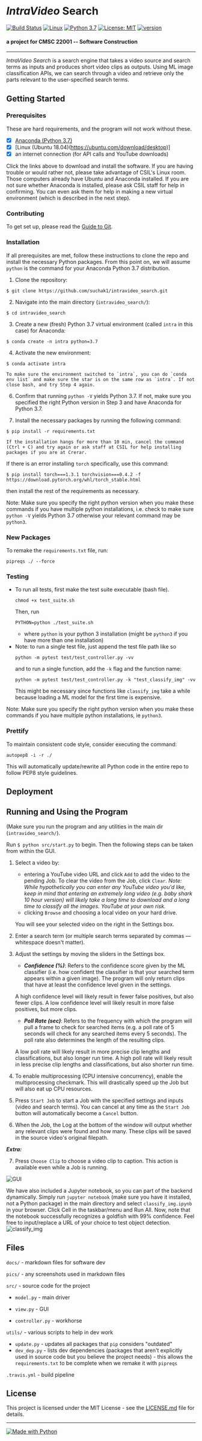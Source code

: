 # ***IntraVideo*** **Search**
[![Build Status](https://travis-ci.org/suchak1/intravideo_search.png?branch=master)](https://travis-ci.org/suchak1/intravideo_search)
[![Linux](https://img.shields.io/badge/os-Linux-1f425f.svg)](https://ubuntu.com/download/desktop)
[![Python 3.7](https://img.shields.io/badge/python-3.7-red.svg)](https://www.python.org/downloads/release/python-370/)
[![License: MIT](https://img.shields.io/badge/License-MIT-yellow.svg)](LICENSE.md)
[![version](https://img.shields.io/github/v/tag/suchak1/intravideo_search)](https://github.com/suchak1/intravideo_search/tags)
#### a project for CMSC 22001 -- Software Construction
***
*IntraVideo Search* is a search engine that takes a video source and search terms as inputs and produces short video clips as outputs. Using ML image classification APIs, we can search through a video and retrieve only the parts relevant to the user-specified search terms.

## Getting Started

### Prerequisites

<!---Obtain a free API key.--->
These are hard requirements, and the program will not work without these.
- [x] [Anaconda (Python 3.7)](https://www.anaconda.com/distribution/)
- [x] [Linux (Ubuntu 18.04)(https://ubuntu.com/download/desktop)]
- [x] an internet connection (for API calls and YouTube downloads)

Click the links above to download and install the software. If you are having trouble or would rather not, please take advantage of CSIL's Linux room. Those computers already have Ubuntu and Anaconda installed. If you are not sure whether Anaconda is installed, please ask CSIL staff for help in confirming. You can even ask them for help in making a new virtual environment (which is described in the next step).


### Contributing

To get set up, please read the [Guide to Git](docs/GUIDE_TO_GIT.md).


### Installation
If all prerequisites are met, follow these instructions to clone the repo and install the necessary Python packages. From this point on, we will assume `python` is the command for your Anaconda Python 3.7 distribution.

1. Clone the repository:
```
$ git clone https://github.com/suchak1/intravideo_search.git
```

2. Navigate into the main directory (`intravideo_search/`):
```
$ cd intravideo_search
```

3. Create a new (fresh) Python 3.7 virtual environment (called `intra` in this case) for Anaconda:
```
$ conda create -n intra python=3.7
```

4. Activate the new environment:
```
$ conda activate intra
```

    To make sure the environment switched to `intra`, you can do `conda env list` and make sure the star is on the same row as `intra`. If not close bash, and try Step 4 again.

6. Confirm that running `python -V` yields Python 3.7. If not, make sure you specified the right Python version in Step 3 and have Anaconda for Python 3.7.

5. Install the necessary packages by running the following command:
```
$ pip install -r requirements.txt
```

    If the installation hangs for more than 10 min, cancel the command (Ctrl + C) and try again or ask staff at CSIL for help installing packages if you are at Crerar.

   If there is an error installing `torch` specifically, use this command:
   ```
   $ pip install torch===1.3.1 torchvision===0.4.2 -f https://download.pytorch.org/whl/torch_stable.html
   ```
   then install the rest of the requirements as necessary.



Note: Make sure you specify the right python version when you make these commands if you have multiple python installations, i.e. check to make sure `python -V` yields Python 3.7 otherwise your relevant command may be `python3`.


### New Packages

To remake the `requirements.txt` file, run:
```
pipreqs ./ --force
```

### Testing

- To run all tests, first make the test suite executable (bash file).
    ```
    chmod +x test_suite.sh
    ```
    Then, run
    ```
    PYTHON=python ./test_suite.sh
    ```
    - where `python` is your python 3 installation (might be `python3` if you have more than one installation)
- Note: to run a single test file, just append the test file path like so
    ```
    python -m pytest test/test_controller.py -vv
    ```
    and to run a single function, add the `-k` flag and the function name:
    ```
    python -m pytest test/test_controller.py -k "test_classify_img" -vv
    ```
    This might be necessary since functions like `classify_img` take a while because loading a ML model for the first time is expensive.

Note: Make sure you specify the right python version when you make these commands if you have multiple python installations, ie `python3`.

### Prettify

To maintain consistent code style, consider executing the command:

```
autopep8 -i -r ./
```

This will automatically update/rewrite all Python code in the entire repo to follow PEP8 style guidelines.

## Deployment


## Running and Using the Program
(Make sure you run the program and any utilities in the main dir (`intravideo_search/`).

Run `$ python src/start.py` to begin. Then the following steps can be taken from within the GUI.

1. Select a video by:
   - entering a YouTube video URL and click `Add` to add the video to the pending Job. To clear the video from the Job, click `Clear`.
      *Note: While hypothetically you can enter any YouTube video you'd like, keep in mind that entering an extremely long video (e.g. baby shark 10 hour version) will likely take a long time to download and a long time to classify all the images. YouTube at your own risk.*
   - clicking `Browse` and choosing a local video on your hard drive.

   You will see your selected video on the right in the Settings box.

2. Enter a search term (or multiple search terms separated by commas — whitespace doesn't matter).

3. Adjust the settings by moving the sliders in the Settings box.
    - ***Confidence (%)***: Refers to the confidence score given by the ML classifier (i.e. how confident the classifier is that your searched term appears within a given image). The program will only return clips that have at least the confidence level given in the settings.

    A high confidence level will likely result in fewer false positives, but also fewer clips. A low confidence level will likely result in more false positives, but more clips.

    - ***Poll Rate (sec)***: Refers to the frequency with which the program will pull a frame to check for searched items (e.g. a poll rate of 5 seconds will check for any searched items every 5 seconds). The poll rate also determines the length of the resulting clips.

    A low poll rate will likely result in more precise clip lengths and classifications, but also longer run time. A high poll rate will likely result in less precise clip lengths and classifications, but also shorter run time.

4. To enable multiprocessing (CPU intensive concurrency), enable the multiprocessing checkmark. This will drastically speed up the Job but will also eat up CPU resources.

5. Press `Start Job` to start a Job with the specified settings and inputs (video and search terms). You can cancel at any time as the `Start Job` button will automatically become a `Cancel` button.

6. When the Job, the Log at the bottom of the window will output whether any relevant clips were found and how many. These clips will be saved in the source video's original filepath.

***Extra:***

7. Press `Choose Clip` to choose a video clip to caption. This action is available even while a Job is running.

![GUI](pics/gui_v2_working.PNG)

We have also included a Jupyter notebook, so you can part of the backend dynamically.
Simply run `jupyter notebook` (make sure you have it installed, not a Python package) in the main directory and select `classify_img.ipynb` in your browser. Click Cell in the taskbar/menu and Run All. Now, note that the notebook successfully recognizes a goldfish with 99% confidence. Feel free to input/replace a URL of your choice to test object detection. ![classify_img](pics/classify_img.PNG)

## Files

```docs/``` - markdown files for software dev

```pics/``` - any screenshots used in markdown files

```src/``` - source code for the project

- ```model.py``` - main driver


- ```view.py``` - GUI

- ```controller.py``` - workhorse

```utils/``` - various scripts to help in dev work

- ```update.py``` - updates all packages that `pip` considers "outdated"
- ```dev_dep.py``` - lists dev dependencies (packages that aren't explicitly used in source code but you believe the project needs) - this allows the `requirements.txt` to be complete when we remake it with `pipreqs`

```.travis.yml``` - build pipeline



## License
This project is licensed under the MIT License - see the [LICENSE.md](LICENSE.md)
 file for details.

***

[![Made with Python](https://forthebadge.com/images/badges/made-with-python.svg)](https://www.python.org/)

<!---
<<[![made-with-python](https://img.shields.io/badge/Made%20with-Python-1f425f.svg)](https://www.python.org/)>>
--->
